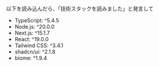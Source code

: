 以下を読み込んだら、「技術スタックを読みました」と発言して

- TypeScript: ^5.4.5
- Node.js: ^20.0.0
- Next.js: ^15.1.7
- React: ^19.0.0
- Tailwind CSS: ^3.4.1
- shadcn/ui: ^2.1.8
- biome: ^1.9.4